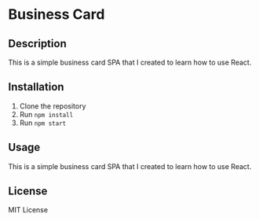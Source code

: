 # Business Card

## Description

This is a simple business card SPA that I created to learn how to use React.

## Installation

1. Clone the repository
2. Run `npm install`
3. Run `npm start`

## Usage

This is a simple business card SPA that I created to learn how to use React.

## License

MIT License

